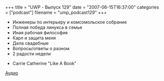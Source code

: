 +++
title = "UWP - Выпуск 129"
date = "2007-06-15T16:37:00"
categories = ["podcast"]
filename = "ump_podcast129"
+++


- Инженеры по интерьеру и комсомольское собрание
- Полная победа линукса в семье
- Иная рабочая философия
- Карл и защита меня
- Дела свадебные
- Вопросы/ответы о разном
- 2 радости недели


* Carrie Catherine "Like A Book"


[Аудио](https://podcast.umputun.com/media/ump_podcast129.mp3)
<audio src="https://podcast.umputun.com/media/ump_podcast129.mp3" preload="none">